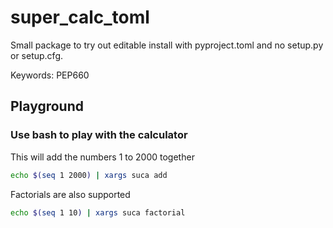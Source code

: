 # super_calc_toml

Small package to try out editable install with pyproject.toml and no setup.py
or setup.cfg.

Keywords: PEP660

## Playground

### Use bash to play with the calculator

This will add the numbers 1 to 2000 together

```bash
echo $(seq 1 2000) | xargs suca add
```

Factorials are also supported

```bash
echo $(seq 1 10) | xargs suca factorial
```
